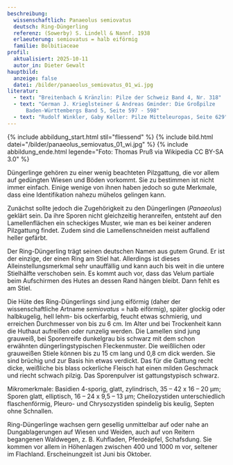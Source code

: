 ```yaml
---
beschreibung:
  wissenschaftlich: Panaeolus semiovatus
  deutsch: Ring-Düngerling
  referenz: (Sowerby) S. Lindell & Nannf. 1938
  erlaeuterung: semiovatus = halb eiförmig
  familie: Bolbitiaceae
profil:
  aktualisiert: 2025-10-11
  autor_in: Dieter Gewalt
hauptbild:
  anzeige: false
  datei: /bilder/panaeolus_semiovatus_01_wi.jpg
literatur:
  - text: "Breitenbach & Kränzlin: Pilze der Schweiz Band 4, Nr. 318"
  - text: "German J. Krieglsteiner & Andreas Gminder: Die Großpilze
      Baden-Württembergs Band 5, Seite 597 - 598"
  - text: "Rudolf Winkler, Gaby Keller: Pilze Mitteleuropas, Seite 629"
---
```

{% include abbildung_start.html stil="fliessend" %}
{% include bild.html datei="/bilder/panaeolus_semiovatus_01_wi.jpg" %}
{% include abbildung_ende.html legende="Foto: Thomas Pruß via Wikipedia CC BY-SA 3.0" %}

Düngerlinge gehören zu einer wenig beachteten Pilzgattung, die vor allem auf gedüngten Wiesen und Böden vorkommt. Sie zu bestimmen ist nicht immer einfach. Einige wenige von ihnen haben jedoch so gute Merkmale, dass eine Identifikation nahezu mühelos gelingen kann.

Zunächst sollte jedoch die Zugehörigkeit zu den Düngerlingen (*Panaeolus*) geklärt sein. Da ihre Sporen nicht gleichzeitig heranreifen, entsteht auf den Lamellenflächen ein scheckiges Muster, wie man es bei keiner anderen Pilzgattung findet. Zudem sind die Lamellenschneiden meist auffallend heller gefärbt.

Der Ring-Düngerling trägt seinen deutschen Namen aus gutem Grund. Er ist der einzige, der einen Ring am Stiel hat. Allerdings ist dieses Alleinstellungsmerkmal sehr unauffällig und kann auch bis weit in die untere Stielhälfte verschoben sein. Es kommt auch vor, dass das Velum partiale beim Aufschirmen des Hutes an dessen Rand hängen bleibt. Dann fehlt es am Stiel. 

Die Hüte des Ring-Düngerlings sind jung eiförmig (daher der wissenschaftliche Artname *semiovatus* = halb eiförmig), später glockig oder halbkugelig, hell lehm- bis ockerfarbig, feucht etwas schmierig, und erreichen Durchmesser von bis zu 6 cm. Im Alter und bei Trockenheit kann die Huthaut aufreißen oder runzelig werden. Die Lamellen sind jung grauweiß, bei Sporenreife dunkelgrau bis schwarz mit dem schon erwähnten düngerlingstypischen Fleckenmuster. Die weißlichen oder grauweißen Stiele können bis zu 15 cm lang und 0,8 cm dick werden. Sie sind brüchig und zur Basis hin etwas verdickt. Das für die Gattung recht dicke, weißliche bis blass ockerliche Fleisch hat einen milden Geschmack und riecht schwach pilzig. Das Sporenpulver ist gattungstypisch schwarz.

Mikromerkmale:
Basidien 4-sporig, glatt, zylindrisch, 35 – 42 x 16 – 20 µm; Sporen glatt, elliptisch, 16 – 24 x 9,5 – 13 µm; Cheilozystiden unterschiedlich flaschenförmig, Pleuro- und Chrysozystiden spindelig bis keulig, Septen ohne Schnallen.

Ring-Düngerlinge wachsen gern gesellig unmittelbar auf oder nahe an Dungablagerungen auf Wiesen und Weiden, auch auf von Reitern begangenen Waldwegen, z. B. Kuhfladen, Pferdeäpfel, Schafsdung. Sie kommen vor allem in Höhenlagen zwischen 400 und 1000 m vor, seltener im Flachland. Erscheinungzeit ist Juni bis Oktober.